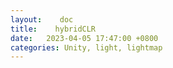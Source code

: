 ```yaml
---
layout:    doc
title:    hybridCLR
date:   2023-04-05 17:47:00 +0800
categories: Unity, light, lightmap
---
```


